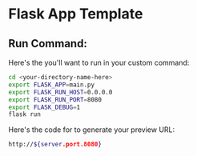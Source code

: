 # Flask App Template

## Run Command:

Here's the you'll want to run in your custom command:
```bash
cd <your-directory-name-here>
export FLASK_APP=main.py
export FLASK_RUN_HOST=0.0.0.0
export FLASK_RUN_PORT=8080
export FLASK_DEBUG=1
flask run
```

Here's the code for to generate your preview URL:
```bash
http://${server.port.8080}
```
